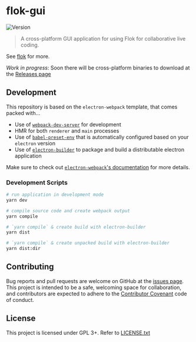 # flok-gui

![Version](https://img.shields.io/badge/version-0.1.0-blue.svg?cacheSeconds=2592000)

> A cross-platform GUI application for using Flok for collaborative live coding.

See [flok](https://github.com/munshkr/flok) for more.

*Work in progress*: Soon there will be cross-platform binaries to download at
the [Releases page](https://github.com/munshkr/flok-gui/releases)


## Development

This repository is based on the `electron-webpack` template, that comes packed
with...

* Use of [`webpack-dev-server`](https://github.com/webpack/webpack-dev-server)
  for development
* HMR for both `renderer` and `main` processes
* Use of [`babel-preset-env`](https://github.com/babel/babel-preset-env) that
  is automatically configured based on your `electron` version
* Use of
  [`electron-builder`](https://github.com/electron-userland/electron-builder)
  to package and build a distributable electron application

Make sure to check out [`electron-webpack`'s
documentation](https://webpack.electron.build/) for more details.

### Development Scripts

```bash
# run application in development mode
yarn dev

# compile source code and create webpack output
yarn compile

# `yarn compile` & create build with electron-builder
yarn dist

# `yarn compile` & create unpacked build with electron-builder
yarn dist:dir
```


## Contributing

Bug reports and pull requests are welcome on GitHub at the [issues
page](https://github.com/munshkr/flok-gui). This project is intended to be a
safe, welcoming space for collaboration, and contributors are expected to
adhere to the [Contributor Covenant](http://contributor-covenant.org) code of
conduct.


## License

This project is licensed under GPL 3+. Refer to [LICENSE.txt](LICENSE.txt)
